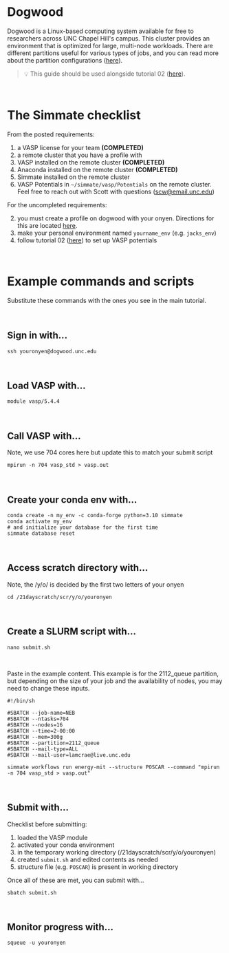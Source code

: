 # Dogwood

Dogwood is a Linux-based computing system available for free to researchers across UNC Chapel Hill's campus. This cluster provides an environment that is optimized for large, multi-node workloads. There are different partitions useful for various types of jobs, and you can read more about the partition configurations ([here](https://its.unc.edu/research-computing/techdocs/dogwood-partitions-and-user-limits/)).  

> :bulb: This guide should be used alongside tutorial 02 ([here](https://jacksund.github.io/simmate/getting_started/run_a_workflow/submit_to_a_cluster/)).
<br/>

# The Simmate checklist

From the posted requirements:

1. a VASP license for your team **(COMPLETED)**
2. a remote cluster that you have a profile with 
3. VASP installed on the remote cluster **(COMPLETED)**
4. Anaconda installed on the remote cluster **(COMPLETED)**
5. Simmate installed on the remote cluster
6. VASP Potentials in `~/simmate/vasp/Potentials` on the remote cluster. Feel free to reach out with Scott with questions (scw@email.unc.edu)

For the uncompleted requirements:

2. you must create a profile on dogwood with your onyen. Directions for this are located [here](https://its.unc.edu/research-computing/longleaf-cluster/).
5. make your personal environment named `yourname_env` (e.g. `jacks_env`)
6. follow tutorial 02 ([here](https://jacksund.github.io/simmate/getting_started/run_a_workflow/configure_potcars/)) to set up VASP potentials

<br/>

# Example commands and scripts

Substitute these commands with the ones you see in the main tutorial.

<br/>

## Sign in with...
``` shell
ssh youronyen@dogwood.unc.edu
```

<br/>

## Load VASP with...
``` shell
module vasp/5.4.4
```

<br/>

## Call VASP with... 
Note, we use 704 cores here but update this to match your submit script
``` shell
mpirun -n 704 vasp_std > vasp.out
```

<br/>

## Create your conda env with...
``` shell
conda create -n my_env -c conda-forge python=3.10 simmate
conda activate my_env
# and initialize your database for the first time
simmate database reset
```

<br/>

## Access scratch directory with...
Note, the /y/o/ is decided by the first two letters of your onyen
``` shell
cd /21dayscratch/scr/y/o/youronyen
```

<br/>

## Create a SLURM script with...
``` shell
nano submit.sh
```

<br/>

Paste in the example content. This example is for the 2112_queue partition, but depending on the size of your job and the availability of nodes, you may need to change these inputs.
``` shell
#!/bin/sh

#SBATCH --job-name=NEB
#SBATCH --ntasks=704
#SBATCH --nodes=16
#SBATCH --time=2-00:00
#SBATCH --mem=300g
#SBATCH --partition=2112_queue
#SBATCH --mail-type=ALL
#SBATCH --mail-user=lamcrae@live.unc.edu

simmate workflows run energy-mit --structure POSCAR --command "mpirun -n 704 vasp_std > vasp.out"
```

<br/>

## Submit with...
Checklist before submitting:
1. loaded the VASP module
2. activated your conda environment
3. in the temporary working directory (/21dayscratch/scr/y/o/youronyen)
4. created `submit.sh` and edited contents as needed
5. structure file (e.g. `POSCAR`) is present in working directory

Once all of these are met, you can submit with...
``` shell
sbatch submit.sh
```

<br/>

## Monitor progress with... 
``` shell
squeue -u youronyen
```
